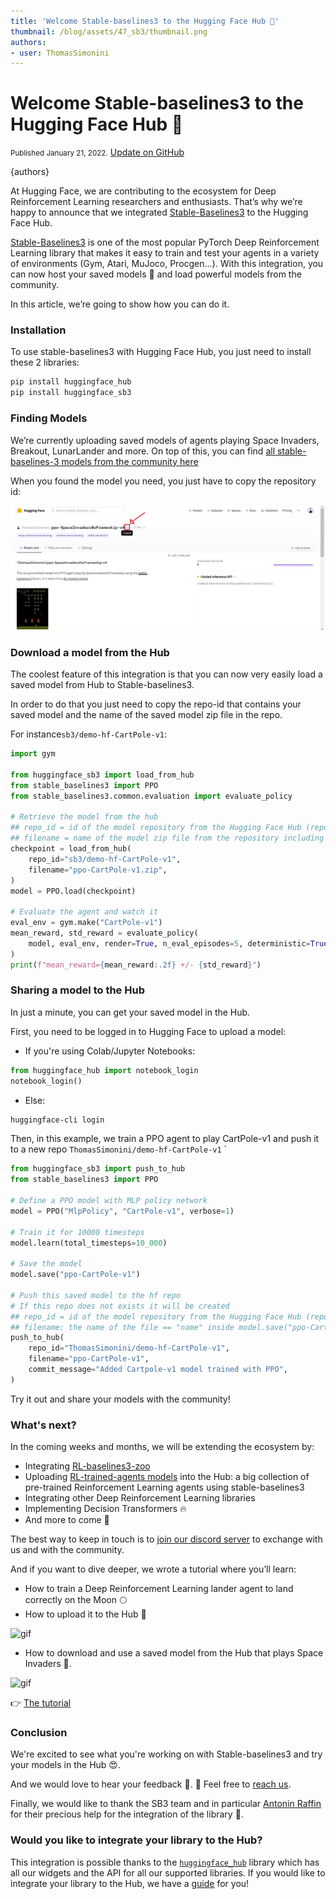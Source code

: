 ```yaml
---
title: 'Welcome Stable-baselines3 to the Hugging Face Hub 🤗'
thumbnail: /blog/assets/47_sb3/thumbnail.png
authors:
- user: ThomasSimonini
---
```


<h1>
    Welcome Stable-baselines3 to the Hugging Face Hub 🤗
</h1>

<div class="blog-metadata">
    <small>Published January 21, 2022.</small>
    <a target="_blank" class="btn no-underline text-sm mb-5 font-sans" href="https://github.com/huggingface/blog/blob/main/sb3.md">
        Update on GitHub
    </a>
</div>

{authors}

At Hugging Face, we are contributing to the ecosystem for Deep Reinforcement Learning researchers and enthusiasts. That’s why we’re happy to announce that we integrated [Stable-Baselines3](https://github.com/DLR-RM/stable-baselines3) to the Hugging Face Hub.

[Stable-Baselines3](https://github.com/DLR-RM/stable-baselines3) is one of the most popular PyTorch Deep Reinforcement Learning library that makes it easy to train and test your agents in a variety of environments (Gym, Atari, MuJoco, Procgen...).
With this integration, you can now host your saved models 💾 and load powerful models from the community.

In this article, we’re going to show how you can do it. 

### Installation

To use stable-baselines3 with Hugging Face Hub, you just need to install these 2 libraries:

```bash
pip install huggingface_hub
pip install huggingface_sb3
```

### Finding Models

We’re currently uploading saved models of agents playing Space Invaders, Breakout, LunarLander and more. On top of this, you can find [all stable-baselines-3 models from the community here](https://huggingface.co/models?other=stable-baselines3)

When you found the model you need, you just have to copy the repository id:

![Image showing how to copy a repository id](assets/47_sb3/repo_id.jpg)

### Download a model from the Hub

The coolest feature of this integration is that you can now very easily load a saved model from Hub to Stable-baselines3. 

In order to do that you just need to copy the repo-id that contains your saved model and the name of the saved model zip file in the repo.

For instance`sb3/demo-hf-CartPole-v1`:

```python
import gym

from huggingface_sb3 import load_from_hub
from stable_baselines3 import PPO
from stable_baselines3.common.evaluation import evaluate_policy

# Retrieve the model from the hub
## repo_id = id of the model repository from the Hugging Face Hub (repo_id = {organization}/{repo_name})
## filename = name of the model zip file from the repository including the extension .zip
checkpoint = load_from_hub(
    repo_id="sb3/demo-hf-CartPole-v1",
    filename="ppo-CartPole-v1.zip",
)
model = PPO.load(checkpoint)

# Evaluate the agent and watch it
eval_env = gym.make("CartPole-v1")
mean_reward, std_reward = evaluate_policy(
    model, eval_env, render=True, n_eval_episodes=5, deterministic=True, warn=False
)
print(f"mean_reward={mean_reward:.2f} +/- {std_reward}")
```

### Sharing a model to the Hub
In just a minute, you can get your saved model in the Hub.

First, you need to be logged in to Hugging Face to upload a model:
- If you're using Colab/Jupyter Notebooks:

````python
from huggingface_hub import notebook_login
notebook_login()
````
- Else:

`````bash
huggingface-cli login
`````

Then, in this example, we train a PPO agent to play CartPole-v1 and push it to a new repo `ThomasSimonini/demo-hf-CartPole-v1`
`
`````python
from huggingface_sb3 import push_to_hub
from stable_baselines3 import PPO

# Define a PPO model with MLP policy network
model = PPO("MlpPolicy", "CartPole-v1", verbose=1)

# Train it for 10000 timesteps
model.learn(total_timesteps=10_000)

# Save the model
model.save("ppo-CartPole-v1")

# Push this saved model to the hf repo
# If this repo does not exists it will be created
## repo_id = id of the model repository from the Hugging Face Hub (repo_id = {organization}/{repo_name})
## filename: the name of the file == "name" inside model.save("ppo-CartPole-v1")
push_to_hub(
    repo_id="ThomasSimonini/demo-hf-CartPole-v1",
    filename="ppo-CartPole-v1",
    commit_message="Added Cartpole-v1 model trained with PPO",
)
``````
Try it out and share your models with the community!

### What's next?

In the coming weeks and months, we will be extending the ecosystem by:

- Integrating [RL-baselines3-zoo](https://github.com/DLR-RM/rl-baselines3-zoo)
- Uploading [RL-trained-agents models](https://github.com/DLR-RM/rl-trained-agents/tree/master) into the Hub: a big collection of pre-trained Reinforcement Learning agents using stable-baselines3
- Integrating other Deep Reinforcement Learning libraries
- Implementing Decision Transformers 🔥
- And more to come 🥳

The best way to keep in touch is to [join our discord server](https://discord.gg/YRAq8fMnUG) to exchange with us and with the community.

And if you want to dive deeper, we wrote a tutorial where you’ll learn:
- How to train a Deep Reinforcement Learning lander agent to land correctly on the Moon 🌕 
- How to upload it to the Hub 🚀

![gif](assets/47_sb3/lunarlander.gif)

- How to download and use a saved model from the Hub that plays Space Invaders 👾.

![gif](assets/47_sb3/spaceinvaders.gif)

👉 [The tutorial](https://github.com/huggingface/huggingface_sb3/blob/main/Stable_Baselines_3_and_Hugging_Face_%F0%9F%A4%97_tutorial.ipynb)


### Conclusion

We're excited to see what you're working on with Stable-baselines3 and try your models in the Hub 😍.

And we would love to hear your feedback 💖. 📧 Feel free to [reach us](mailto:thomas.simonini@huggingface.co).

Finally, we would like to thank the SB3 team and in particular [Antonin Raffin](https://araffin.github.io/) for their precious help for the integration of the library 🤗.

### Would you like to integrate your library to the Hub?

This integration is possible thanks to the [`huggingface_hub`](https://github.com/huggingface/huggingface_hub) library which has all our widgets and the API for all our supported libraries. If you would like to integrate your library to the Hub, we have a [guide](https://huggingface.co/docs/hub/models-adding-libraries) for you!

